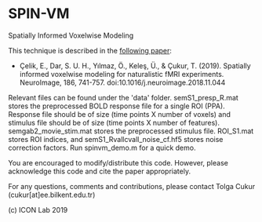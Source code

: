 # SPIN-VM
Spatially Informed Voxelwise Modeling

This technique is described in the [following paper](https://www.sciencedirect.com/science/article/pii/S1053811918321256):
* Çelik, E., Dar, S. U. H., Yılmaz, Ö., Keleş, Ü., & Çukur, T. (2019). Spatially informed voxelwise modeling for naturalistic fMRI experiments. NeuroImage, 186, 741-757. doi:10.1016/j.neuroimage.2018.11.044

Relevant files can be found under the 'data' folder. semS1_presp_R.mat stores the preprocessed BOLD response file for a single ROI (PPA). Response file should be of size (time points X number of voxels) and stimulus file should be of size (time points X number of features). semgab2_movie_stim.mat stores the preprocessed stimulus file. ROI_S1.mat stores ROI indices, and semS1_Rvallcvall_noise_cf.hf5 stores noise correction factors. Run spinvm_demo.m for a quick demo.

You are encouraged to modify/distribute this code. However, please acknowledge this code and cite the paper appropriately. 

For any questions, comments and contributions, please contact Tolga Cukur (cukur[at]ee.bilkent.edu.tr)

(c) ICON Lab 2019
